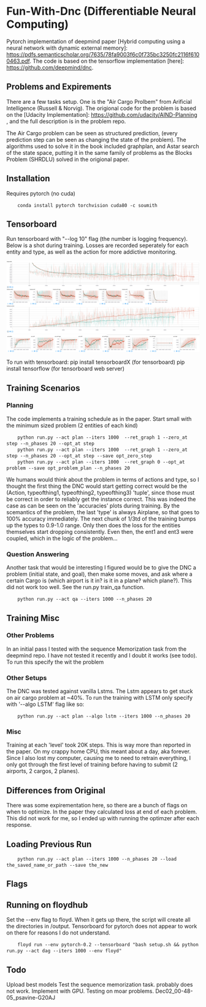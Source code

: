# Fun-With-Dnc (Differentiable Neural Computing)

Pytorch implementation of deepmind paper [Hybrid computing using a neural network with dynamic external memory]: https://pdfs.semanticscholar.org/7635/78fa9003f6c0f735bc3250fc2116f6100463.pdf. The code is based on the tensorflow implementation [here]: https://github.com/deepmind/dnc. 

## Problems and Expirements
There are a few tasks setup. One is the  "Air Cargo Prolbem" from Arificial Intelligence (Russell & Norvig). The origional code for the problem is based on the [Udacity Implementation]: https://github.com/udacity/AIND-Planning , and the full description is in the problem repo. 

The Air Cargo problem can be seen as structured prediction, (every prediction step can be seen as changing the state of the problem). The algorithms used to solve it in the book included graphplan, and Astar search of the state space, putting it in the same family of problems as the Blocks Problem (SHRDLU) solved in the origional paper. 

## Installation
Requires pytorch (no cuda)

        conda install pytorch torchvision cuda80 -c soumith

## Tensorboard
Run tensorboard with "--log 10" flag (the number is logging frequency). Below is a shot during training. Losses are recorded seperately for each entity and type, as well as the action for more addictive monitoring. 

![alt text](images/training.png)
![alt text](images/acc.png)

To run with tensorboard:
        pip install tensorboardX (for tensorboard)
        pip install tensorflow (for tensorboard web server)

## Training Scenarios
### Planning
The code implements a training schedule as in the paper. Start small with the minimum sized problem (2 entities of each kind)

        python run.py --act plan --iters 1000  --ret_graph 1 --zero_at step --n_phases 20 --opt_at step
        python run.py --act plan --iters 1000  --ret_graph 1 --zero_at step --n_phases 20 --opt_at step --save opt_zero_step
        python run.py --act plan --iters 1000  --ret_graph 0 --opt_at problem --save opt_problem_plan --n_phases 20


 We humans would think about the problem in terms of actions and type, so I thought the first thing the DNC would start getting correct would be the (Action, typeofthing1, typeofthing2, typeofthing3) 'tuple', since those must be correct in order to reliably get the instance correct. This was indeed the case as can be seen on the 'accuracies' plots during training. By the scemantics of the problem, the last 'type' is always Airplane, so that goes to 100% accuracy immediately. The next chunk of 1/3td of the training bumps up the types to 0.9-1.0 range. Only then does the loss for the entities themselves start dropping consistently. Even then, the ent1 and ent3 were coupled, which in the logic of the problem...

### Question Answering
Another task that would be interesting I figured would be to give the DNC a problem (initial state, and goal), then make some moves, and ask where a certain Cargo is (which airport is it in? is it in a plane? which plane?). This did not work too well. See the run.py train_qa function. 

        python run.py --act qa --iters 1000 --n_phases 20

## Training Misc
### Other Problems
In an initial pass I tested with the sequence Memorization task from the deepmind repo. I have not tested it recently and I doubt it works (see todo). To run this specify the wit the problem 

### Other Setups
The DNC was tested against vanilla Lstms. The Lstm appears to get stuck on air cargo problem at ~40%. To run the training with LSTM only specify with '--algo LSTM' flag like so: 

        python run.py --act plan --algo lstm --iters 1000 --n_phases 20 

### Misc
Training at each 'level' took 20K steps. This is way more than reported in the paper. On my crappy home CPU, this meant about a day, aka forever. Since I also lost my computer, causing me to need to retrain everything, I only got through the first level of training before having to submit (2 airports, 2 cargos, 2 planes). 


## Differences from Original
There was some expirementation here, so there are a bunch of flags on when to optimize. In the paper they calculated loss at end of each problem. This did not work for me, so I ended up with running the optimzer after each response.

## Loading Previous Run  
        
        python run.py --act plan --iters 1000 --n_phases 20 --load the_saved_name_or_path --save the_new

## Flags


## Running on floydhub
Set the --env flag to floyd. When it gets up there, the script will create all the directories in /output. Tensorboard for pytorch does not appear to work on there for reasons I do not understand.

        floyd run --env pytorch-0.2 --tensorboard "bash setup.sh && python run.py --act dag --iters 1000 --env floyd"

## Todo
Upload best models
Test the sequence memorization task. probably does not work.
Implement with GPU. 
Testing on moar problems.
Dec02_00-48-05_psavine-G20AJ


